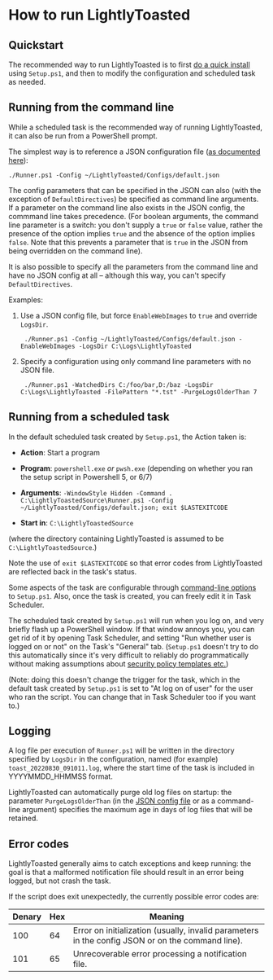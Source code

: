 # How to run LightlyToasted

## Quickstart

The recommended way to run LightlyToasted is to first [do a quick install](quick_install.md) using `Setup.ps1`, and then to modify the configuration and scheduled task as needed.

## Running from the command line <!--anchorinuse-->

While a scheduled task is the recommended way of running LightlyToasted, it can also be run from a PowerShell prompt.

The simplest way is to reference a JSON configuration file ([as documented here](config_detail.md)):
    
    ./Runner.ps1 -Config ~/LightlyToasted/Configs/default.json

The config parameters that can be specified in the JSON can also (with the exception of `DefaultDirectives`) be specified as command line arguments.  If a parameter on the command line also exists in the JSON config, the commmand line takes precedence. (For boolean arguments, the command line parameter is a switch: you don't supply a `true` or `false` value, rather the presence of the option implies `true` and the absence of the option implies `false`.  Note that this prevents a parameter that is `true` in the JSON from being overridden on the command line).

It is also possible to specify all the parameters from the command line and have no JSON config at all – although this way, you can't specify `DefaultDirectives`.

Examples:

1. Use a JSON config file, but force `EnableWebImages` to `true` and override `LogsDir`.

        ./Runner.ps1 -Config ~/LightlyToasted/Configs/default.json -EnableWebImages -LogsDir C:\Logs\LightlyToasted

2. Specify a configuration using only command line parameters with no JSON file.

        ./Runner.ps1 -WatchedDirs C:/foo/bar,D:/baz -LogsDir C:\Logs\LightlyToasted -FilePattern "*.tst" -PurgeLogsOlderThan 7

## Running from a scheduled task

In the default scheduled task created by `Setup.ps1`, the Action taken is:

  * **Action**: Start a program

  * **Program**: `powershell.exe` *or* `pwsh.exe` (depending on whether you ran the setup script in Powershell 5, or 6/7)

  * **Arguments**: `-WindowStyle Hidden -Command . C:\LightlyToastedSource\Runner.ps1 -Config ~/LightlyToasted/Configs/default.json; exit $LASTEXITCODE`

  * **Start in**: `C:\LightlyToastedSource`


(where the directory containing LightlyToasted is assumed to be `C:\LightlyToastedSource`.)

Note the use of `exit $LASTEXITCODE` so that error codes from LightlyToasted are reflected back in the task's status.

Some aspects of the task are configurable through [command-line options](setup_detail.md) to `Setup.ps1`.  Also, once the task is created, you can freely edit it in Task Scheduler.

The scheduled task created by `Setup.ps1` will run when you log on, and very briefly flash up a PowerShell window.  If that window annoys you, you can get rid of it by opening Task Scheduler, and setting "Run whether user is logged on or not" on the Task's "General" tab.  (`Setup.ps1` doesn't try to do this automatically since it's very difficult to reliably do programmatically without making assumptions about [security policy templates etc.](https://stackoverflow.com/a/70793765))

(Note: doing this doesn't change the trigger for the task, which in the default task created by `Setup.ps1` is set to "At log on of user" for the user who ran the script.  You can change that in Task Scheduler too if you want to.)

## Logging

A log file per execution of `Runner.ps1` will be written in the directory specified by `LogsDir` in the configuration, named (for example) `toast_20220830_091011.log`, where the start time of the task is included in YYYYMMDD_HHMMSS format.

LightlyToasted can automatically purge old log files on startup: the parameter `PurgeLogsOlderThan` (in the [JSON config file](config_detail.md) or as a command-line argument) specifies the maximum age in days of log files that will be retained.

## Error codes

LightlyToasted generally aims to catch exceptions and keep running: the goal is that a malformed notification file should result in an error being logged, but not crash the task.

If the script does exit unexpectedly, the currently possible error codes are:

| Denary | Hex | Meaning |
|--------|-----|---------|
| 100    | 64  | Error on initialization (usually, invalid parameters in the config JSON or on the command line). |
| 101    | 65  | Unrecoverable error processing a notification file.


